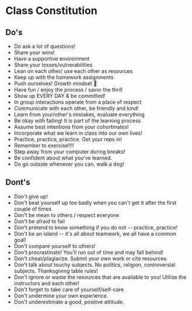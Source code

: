 # Class Constitution

## Do's

- Do ask a lot of questions!
- Share your wins!
- Have a supportive environment
- Share your losses/vulnerabilities
- Lean on each other/ use each other as resources
- Keep up with the homework assignments
- Push ourselves! Growth mindset :muscle:
- Have fun / enjoy the process / savor the thrill
- Show up EVERY DAY & be committed!
- In group interactions operate from a place of respect
- Communicate with each other, be friendly and kind!
- Learn from your/other's mistakes, evaluate everything
- Be okay with failing! It is part of the learning process
- Assume best intentions from your cohortmates!
- Incorporate what we learn in class into our own lives!
- Practice, practice, practice. Get your reps in!
- Remember to exercise!!!!
- Step away from your computer during breaks!
- Be confident about what you've learned.
- Do go outside whenever you can, walk a dog!



## Dont's

- Don't give up!
- Don't beat yourself up too badly when you can't get it after the first couple of times
- Don't be mean to others / respect everyone
- Don't be afraid to fail
- Don't pretend to know something if you do not -- practice, practice!
- Don't be an island -- it's all about teamwork, we all have a common goal!
- Don't compare yourself to others!
- Don't procrastinate! You'll run out of time and may fall behind!
- Don't cheat/plagiarize. Submit your own work or cite resources
- Don't talk about touchy subjects. No politics, religion, controversial subjects. Thanksgiving table rules!
- Don't ignore or waste the resources that are available to you! Utilize the instructors and each other!
- Don't forget to take care of yourself/self-care
- Don't undermine your own experience.
- Don't underestimate a good, positive attitude.








